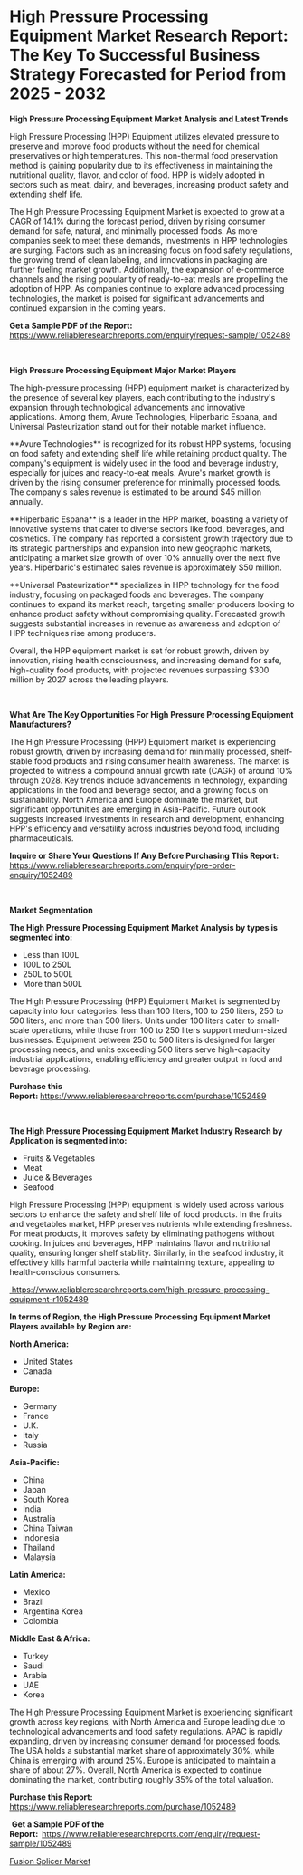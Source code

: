 <p><h1>High Pressure Processing Equipment Market Research Report: The Key To Successful Business Strategy Forecasted for Period from 2025 - 2032</h1></p><p><strong>High Pressure Processing Equipment Market Analysis and Latest Trends</strong></p>
<p><p>High Pressure Processing (HPP) Equipment utilizes elevated pressure to preserve and improve food products without the need for chemical preservatives or high temperatures. This non-thermal food preservation method is gaining popularity due to its effectiveness in maintaining the nutritional quality, flavor, and color of food. HPP is widely adopted in sectors such as meat, dairy, and beverages, increasing product safety and extending shelf life.</p><p>The High Pressure Processing Equipment Market is expected to grow at a CAGR of 14.1% during the forecast period, driven by rising consumer demand for safe, natural, and minimally processed foods. As more companies seek to meet these demands, investments in HPP technologies are surging. Factors such as an increasing focus on food safety regulations, the growing trend of clean labeling, and innovations in packaging are further fueling market growth. Additionally, the expansion of e-commerce channels and the rising popularity of ready-to-eat meals are propelling the adoption of HPP. As companies continue to explore advanced processing technologies, the market is poised for significant advancements and continued expansion in the coming years.</p></p>
<p><strong>Get a Sample PDF of the Report:&nbsp;</strong> <a href="https://www.reliableresearchreports.com/enquiry/request-sample/1052489?utm_campaign=2526&utm_medium=2&utm_source=Github&utm_content=ia&utm_term=23022025&utm_id=high-pressure-processing-equipment">https://www.reliableresearchreports.com/enquiry/request-sample/1052489</a></p>
<p>&nbsp;</p>
<p><strong>High Pressure Processing Equipment Major Market Players</strong></p>
<p><p>The high-pressure processing (HPP) equipment market is characterized by the presence of several key players, each contributing to the industry's expansion through technological advancements and innovative applications. Among them, Avure Technologies, Hiperbaric Espana, and Universal Pasteurization stand out for their notable market influence.</p><p>**Avure Technologies** is recognized for its robust HPP systems, focusing on food safety and extending shelf life while retaining product quality. The company's equipment is widely used in the food and beverage industry, especially for juices and ready-to-eat meals. Avure's market growth is driven by the rising consumer preference for minimally processed foods. The company's sales revenue is estimated to be around $45 million annually.</p><p>**Hiperbaric Espana** is a leader in the HPP market, boasting a variety of innovative systems that cater to diverse sectors like food, beverages, and cosmetics. The company has reported a consistent growth trajectory due to its strategic partnerships and expansion into new geographic markets, anticipating a market size growth of over 10% annually over the next five years. Hiperbaric's estimated sales revenue is approximately $50 million.</p><p>**Universal Pasteurization** specializes in HPP technology for the food industry, focusing on packaged foods and beverages. The company continues to expand its market reach, targeting smaller producers looking to enhance product safety without compromising quality. Forecasted growth suggests substantial increases in revenue as awareness and adoption of HPP techniques rise among producers.</p><p>Overall, the HPP equipment market is set for robust growth, driven by innovation, rising health consciousness, and increasing demand for safe, high-quality food products, with projected revenues surpassing $300 million by 2027 across the leading players.</p></p>
<p>&nbsp;</p>
<p><strong>What Are The Key Opportunities For High Pressure Processing Equipment Manufacturers?</strong></p>
<p><p>The High Pressure Processing (HPP) Equipment market is experiencing robust growth, driven by increasing demand for minimally processed, shelf-stable food products and rising consumer health awareness. The market is projected to witness a compound annual growth rate (CAGR) of around 10% through 2028. Key trends include advancements in technology, expanding applications in the food and beverage sector, and a growing focus on sustainability. North America and Europe dominate the market, but significant opportunities are emerging in Asia-Pacific. Future outlook suggests increased investments in research and development, enhancing HPP's efficiency and versatility across industries beyond food, including pharmaceuticals.</p></p>
<p><strong>Inquire or Share Your Questions If Any Before Purchasing This Report:</strong> <a href="https://www.reliableresearchreports.com/enquiry/pre-order-enquiry/1052489?utm_campaign=2526&utm_medium=2&utm_source=Github&utm_content=ia&utm_term=23022025&utm_id=high-pressure-processing-equipment">https://www.reliableresearchreports.com/enquiry/pre-order-enquiry/1052489</a></p>
<p>&nbsp;</p>
<p><strong>Market Segmentation</strong></p>
<p><strong>The High Pressure Processing Equipment Market Analysis by types is segmented into:</strong></p>
<p><ul><li>Less than 100L</li><li>100L to 250L</li><li>250L to 500L</li><li>More than 500L</li></ul></p>
<p><p>The High Pressure Processing (HPP) Equipment Market is segmented by capacity into four categories: less than 100 liters, 100 to 250 liters, 250 to 500 liters, and more than 500 liters. Units under 100 liters cater to small-scale operations, while those from 100 to 250 liters support medium-sized businesses. Equipment between 250 to 500 liters is designed for larger processing needs, and units exceeding 500 liters serve high-capacity industrial applications, enabling efficiency and greater output in food and beverage processing.</p></p>
<p><strong>Purchase this Report:&nbsp;</strong><a href="https://www.reliableresearchreports.com/purchase/1052489?utm_campaign=2526&utm_medium=2&utm_source=Github&utm_content=ia&utm_term=23022025&utm_id=high-pressure-processing-equipment">https://www.reliableresearchreports.com/purchase/1052489</a></p>
<p>&nbsp;</p>
<p><strong>The High Pressure Processing Equipment Market Industry Research by Application is segmented into:</strong></p>
<p><ul><li>Fruits & Vegetables</li><li>Meat</li><li>Juice & Beverages</li><li>Seafood</li></ul></p>
<p><p>High Pressure Processing (HPP) equipment is widely used across various sectors to enhance the safety and shelf life of food products. In the fruits and vegetables market, HPP preserves nutrients while extending freshness. For meat products, it improves safety by eliminating pathogens without cooking. In juices and beverages, HPP maintains flavor and nutritional quality, ensuring longer shelf stability. Similarly, in the seafood industry, it effectively kills harmful bacteria while maintaining texture, appealing to health-conscious consumers.</p></p>
<p><a href="https://www.reliableresearchreports.com/high-pressure-processing-equipment-r1052489?utm_campaign=2526&utm_medium=2&utm_source=Github&utm_content=ia&utm_term=23022025&utm_id=high-pressure-processing-equipment">&nbsp;https://www.reliableresearchreports.com/high-pressure-processing-equipment-r1052489</a></p>
<p><strong>In terms of Region, the High Pressure Processing Equipment Market Players available by Region are:</strong></p>
<p>
    <p> <strong> North America: </strong>
        <ul>
            <li>United States</li>
            <li>Canada</li>
        </ul>
        </p> 
    <p> <strong> Europe: </strong>
        <ul>
            <li>Germany</li>
            <li>France</li>
            <li>U.K.</li>
            <li>Italy</li>
            <li>Russia</li>
        </ul>
        </p> 
    <p> <strong> Asia-Pacific: </strong>
        <ul>
            <li>China</li>
            <li>Japan</li>
            <li>South Korea</li>
            <li>India</li>
            <li>Australia</li>
            <li>China Taiwan</li>
            <li>Indonesia</li>
            <li>Thailand</li>
            <li>Malaysia</li>
        </ul>
        </p> 
    <p> <strong> Latin America: </strong>
        <ul>
            <li>Mexico</li>
            <li>Brazil</li>
            <li>Argentina Korea</li>
            <li>Colombia</li>
        </ul>
        </p> 
    <p> <strong> Middle East & Africa: </strong>
        <ul>
            <li>Turkey</li>
            <li>Saudi</li>
            <li>Arabia</li>
            <li>UAE</li>
            <li>Korea</li>
        </ul>
    </p>
    </p>
<p><p>The High Pressure Processing Equipment Market is experiencing significant growth across key regions, with North America and Europe leading due to technological advancements and food safety regulations. APAC is rapidly expanding, driven by increasing consumer demand for processed foods. The USA holds a substantial market share of approximately 30%, while China is emerging with around 25%. Europe is anticipated to maintain a share of about 27%. Overall, North America is expected to continue dominating the market, contributing roughly 35% of the total valuation.</p></p>
<p><strong>Purchase this Report: </strong><a href="https://www.reliableresearchreports.com/purchase/1052489?utm_campaign=2526&utm_medium=2&utm_source=Github&utm_content=ia&utm_term=23022025&utm_id=high-pressure-processing-equipment">https://www.reliableresearchreports.com/purchase/1052489</a></p>
<p>&nbsp;<strong>Get a Sample PDF of the Report:&nbsp;&nbsp;</strong><a href="https://www.reliableresearchreports.com/enquiry/request-sample/1052489?utm_campaign=2526&utm_medium=2&utm_source=Github&utm_content=ia&utm_term=23022025&utm_id=high-pressure-processing-equipment">https://www.reliableresearchreports.com/enquiry/request-sample/1052489</a></p>
<p><strong></strong></p>
<p><p><a href="https://github.com/phephezxnf/Market-Research-Report-List-1/blob/main/fusion-splicer-market.md?utm_campaign=2526&utm_medium=2&utm_source=Github&utm_content=ia&utm_term=23022025&utm_id=high-pressure-processing-equipment">Fusion Splicer Market</a></p></p>